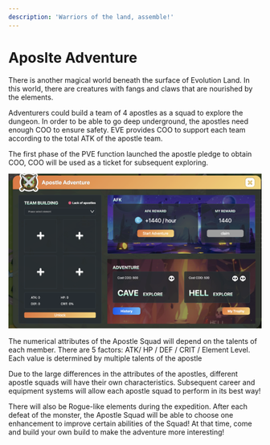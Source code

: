 ```yaml
---
description: 'Warriors of the land, assemble!'
---
```


# Aposlte Adventure

There is another magical world beneath the surface of Evolution Land. In this world, there are creatures with fangs and claws that are nourished by the elements.

Adventurers could build a team of 4 apostles as a squad to explore the dungeon. In order to be able to go deep underground, the apostles need enough COO to ensure safety. EVE provides COO to support each team according to the total ATK of the apostle team.

The first phase of the PVE function launched the apostle pledge to obtain COO, COO will be used as a ticket for subsequent exploring.

![PVE Function](../.gitbook/assets/image%20%2846%29.png)

The numerical attributes of the Apostle Squad will depend on the talents of each member. There are 5 factors: ATK/ HP / DEF / CRIT / Element Level. Each value is determined by multiple talents of the apostle

Due to the large differences in the attributes of the apostles, different apostle squads will have their own characteristics. Subsequent career and equipment systems will allow each apostle squad to perform in its best way!

There will also be Rogue-like elements during the expedition. After each defeat of the monster, the Apostle Squad will be able to choose one enhancement to improve certain abilities of the Squad! At that time, come and build your own build to make the adventure more interesting!

